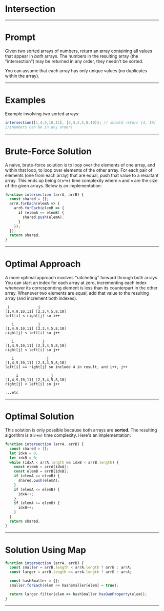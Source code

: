 # Intersection

---

# Prompt

Given two sorted arrays of numbers, return an array containing all values that appear in *both* arrays. The numbers in the resulting array (the "intersection") may be returned in any order, they needn't be sorted.

You can assume that each array has only unique values (no duplicates within the array).

---

# Examples

Example involving two sorted arrays:


```js
intersection([1,4,9,10,11], [2,3,4,5,8,10]); // should return [4, 10]
//(numbers can be in any order)
```

---

# Brute-Force Solution

A naive, brute-force solution is to loop over the elements of one array, and within that loop, to loop over elements of the other array. For each pair of elements (one from each array) that are equal, push that value to a resultant array. This ends up being `O(n*m)` time complexity where `n` and `m` are the size of the given arrays. Below is an implementation:

```js
function intersection (arrA, arrB) {
  const shared = [];
  arrA.forEach(elemA => {
    arrB.forEach(elemB => {
      if (elemA == elemB) {
        shared.push(elemA);
      }
    });
  });
  return shared;
}
```
---

# Optimal Approach

A more optimal approach involves "ratcheting" forward through both arrays. You can start an index for each array at zero, incrementing each index whenever its corresponding element is less than its counterpart in the other array. Whenever two elements are equal, add that value to the resulting array (and increment both indexes).

```
 i             j
[1,4,9,10,11] [2,3,4,5,8,10]
left[i] < right[j] so i++

   i           j
[1,4,9,10,11] [2,3,4,5,8,10]
right[j] < left[i] so j++

   i             j
[1,4,9,10,11] [2,3,4,5,8,10]
right[j] < left[i] so j++

   i               j
[1,4,9,10,11] [2,3,4,5,8,10]
left[i] == right[j] so include 4 in result, and i++, j++

     i               j
[1,4,9,10,11] [2,3,4,5,8,10]
right[j] < left[i] so j++

...etc
```
---

# Optimal Solution

This solution is only possible because both arrays are **sorted**. The resulting algorithm is `O(n+m)` time complexity. Here's an implementation:

```js
function intersection (arrA, arrB) {
  const shared = [];
  let idxA = 0;
  let idxB = 0;
  while (idxA < arrA.length && idxB < arrB.length) {
    const elemA = arrA[idxA];
    const elemB = arrB[idxB];
    if (elemA == elemB) {
      shared.push(elemA);
    }
    if (elemA <= elemB) {
      idxA++;
    }
    if (elemA >= elemB) {
      idxB++;
    }
  }
  return shared;
}
```
---

# Solution Using Map

```js
function intersection (arrA, arrB) {
  const smaller = arrB.length < arrA.length ? arrB : arrA;
  const larger = arrB.length >= arrA.length ? arrB : arrA;

  const hashSmaller = {};
  smaller.forEach(elem => hashSmaller[elem] = true);

  return larger.filter(elem => hashSmaller.hasOwnProperty(elem));
}
```
---
